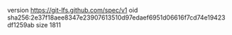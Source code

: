 version https://git-lfs.github.com/spec/v1
oid sha256:2e37f18aee8347e23907613510d97edaef6951d06616f7cd74e19423df1259ab
size 1811
